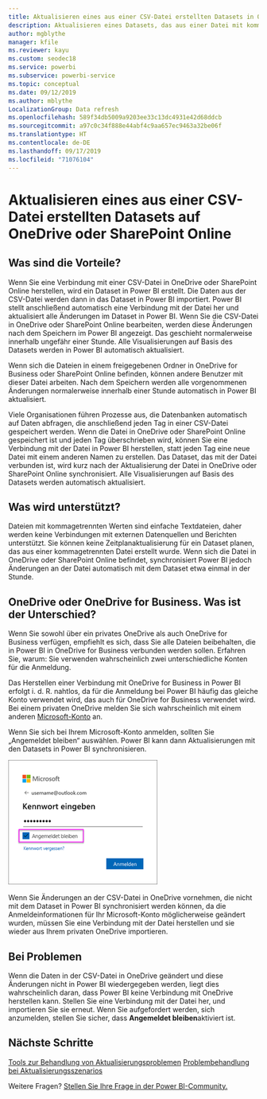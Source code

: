 ```yaml
---
title: Aktualisieren eines aus einer CSV-Datei erstellten Datasets in OneDrive
description: Aktualisieren eines Datasets, das aus einer Datei mit kommagetrennten Werten (CSV) auf OneDrive erstellt wurde
author: mgblythe
manager: kfile
ms.reviewer: kayu
ms.custom: seodec18
ms.service: powerbi
ms.subservice: powerbi-service
ms.topic: conceptual
ms.date: 09/12/2019
ms.author: mblythe
LocalizationGroup: Data refresh
ms.openlocfilehash: 589f34db5009a9203ee33c13dc4931e42d68ddcb
ms.sourcegitcommit: a97c0c34f888e44abf4c9aa657ec9463a32be06f
ms.translationtype: HT
ms.contentlocale: de-DE
ms.lasthandoff: 09/17/2019
ms.locfileid: "71076104"
---
```

# <a name="refresh-a-dataset-created-from-a-csv-file-on-onedrive-or-sharepoint-online"></a>Aktualisieren eines aus einer CSV-Datei erstellten Datasets auf OneDrive oder SharePoint Online
## <a name="what-are-the-advantages"></a>Was sind die Vorteile?
Wenn Sie eine Verbindung mit einer CSV-Datei in OneDrive oder SharePoint Online herstellen, wird ein Dataset in Power BI erstellt. Die Daten aus der CSV-Datei werden dann in das Dataset in Power BI importiert. Power BI stellt anschließend automatisch eine Verbindung mit der Datei her und aktualisiert alle Änderungen im Dataset in Power BI. Wenn Sie die CSV-Datei in OneDrive oder SharePoint Online bearbeiten, werden diese Änderungen nach dem Speichern im Power BI angezeigt. Das geschieht normalerweise innerhalb ungefähr einer Stunde. Alle Visualisierungen auf Basis des Datasets werden in Power BI automatisch aktualisiert.

Wenn sich die Dateien in einem freigegebenen Ordner in OneDrive for Business oder SharePoint Online befinden, können andere Benutzer mit dieser Datei arbeiten. Nach dem Speichern werden alle vorgenommenen Änderungen normalerweise innerhalb einer Stunde automatisch in Power BI aktualisiert.

Viele Organisationen führen Prozesse aus, die Datenbanken automatisch auf Daten abfragen, die anschließend jeden Tag in einer CSV-Datei gespeichert werden. Wenn die Datei in OneDrive oder SharePoint Online gespeichert ist und jeden Tag überschrieben wird, können Sie eine Verbindung mit der Datei in Power BI herstellen, statt jeden Tag eine neue Datei mit einem anderen Namen zu erstellen. Das Dataset, das mit der Datei verbunden ist, wird kurz nach der Aktualisierung der Datei in OneDrive oder SharePoint Online synchronisiert. Alle Visualisierungen auf Basis des Datasets werden automatisch aktualisiert.

## <a name="whats-supported"></a>Was wird unterstützt?
Dateien mit kommagetrennten Werten sind einfache Textdateien, daher werden keine Verbindungen mit externen Datenquellen und Berichten unterstützt. Sie können keine Zeitplanaktualisierung für ein Dataset planen, das aus einer kommagetrennten Datei erstellt wurde. Wenn sich die Datei in OneDrive oder SharePoint Online befindet, synchronisiert Power BI jedoch Änderungen an der Datei automatisch mit dem Dataset etwa einmal in der Stunde.

## <a name="onedrive-or-onedrive-for-business-whats-the-difference"></a>OneDrive oder OneDrive for Business. Was ist der Unterschied?
Wenn Sie sowohl über ein privates OneDrive als auch OneDrive for Business verfügen, empfiehlt es sich, dass Sie alle Dateien beibehalten, die in Power BI in OneDrive for Business verbunden werden sollen. Erfahren Sie, warum: Sie verwenden wahrscheinlich zwei unterschiedliche Konten für die Anmeldung.

Das Herstellen einer Verbindung mit OneDrive for Business in Power BI erfolgt i. d. R. nahtlos, da für die Anmeldung bei Power BI häufig das gleiche Konto verwendet wird, das auch für OneDrive for Business verwendet wird. Bei einem privaten OneDrive melden Sie sich wahrscheinlich mit einem anderen [Microsoft-Konto](https://account.microsoft.com) an.

Wenn Sie sich bei Ihrem Microsoft-Konto anmelden, sollten Sie „Angemeldet bleiben“ auswählen. Power BI kann dann Aktualisierungen mit den Datasets in Power BI synchronisieren.

![Beispiel für Anmeldung](media/refresh-csv-file-onedrive/refresh_signin_keepmesignedin.png)

Wenn Sie Änderungen an der CSV-Datei in OneDrive vornehmen, die nicht mit dem Dataset in Power BI synchronisiert werden können, da die Anmeldeinformationen für Ihr Microsoft-Konto möglicherweise geändert wurden, müssen Sie eine Verbindung mit der Datei herstellen und sie wieder aus Ihrem privaten OneDrive importieren.

## <a name="when-things-go-wrong"></a>Bei Problemen
Wenn die Daten in der CSV-Datei in OneDrive geändert und diese Änderungen nicht in Power BI wiedergegeben werden, liegt dies wahrscheinlich daran, dass Power BI keine Verbindung mit OneDrive herstellen kann. Stellen Sie eine Verbindung mit der Datei her, und importieren Sie sie erneut. Wenn Sie aufgefordert werden, sich anzumelden, stellen Sie sicher, dass **Angemeldet bleiben**aktiviert ist.

## <a name="next-steps"></a>Nächste Schritte
[Tools zur Behandlung von Aktualisierungsproblemen](service-gateway-onprem-tshoot.md)
[Problembehandlung bei Aktualisierungsszenarios](refresh-troubleshooting-refresh-scenarios.md)

Weitere Fragen? [Stellen Sie Ihre Frage in der Power BI-Community.](https://community.powerbi.com/)

